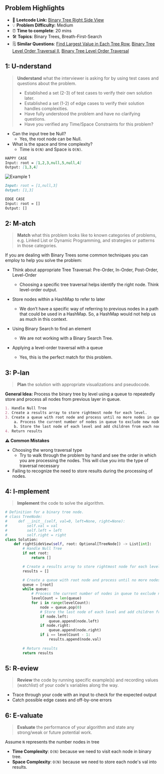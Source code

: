 ## Problem Highlights

* 🔗 **Leetcode Link:** [Binary Tree Right Side View](https://leetcode.com/problems/binary-tree-right-side-view/) 
* 💡 **Problem Difficulty:** Medium
* ⏰ **Time to complete**: 20 mins
* 🛠️ **Topics**: Binary Trees, Breath-First-Search
* 🗒️ **Similar Questions**: [Find Largest Value in Each Tree Row](https://leetcode.com/problems/find-largest-value-in-each-tree-row/), [Binary Tree Level Order Traversal II](https://leetcode.com/problems/binary-tree-level-order-traversal-ii/), [Binary Tree Level Order Traversal](https://leetcode.com/problems/binary-tree-level-order-traversal/) 
    
## 1: U-nderstand
 
> **Understand** what the interviewer is asking for by using test cases and questions about the problem.
> 
> - Established a set (2-3) of test cases to verify their own solution later.
> - Established a set (1-2) of edge cases to verify their solution handles complexities.
> - Have fully understood the problem and have no clarifying questions.
> - Have you verified any Time/Space Constraints for this problem?

- Can the input tree be Null?
  - Yes, the root node can be Null.
- What is the space and time complexity?
    - Time is `O(N)` and Space is `O(N)`.
```markdown
HAPPY CASE
Input: root = [1,2,3,null,5,null,4]
Output: [1,3,4]
```
![Example 1 ](https://assets.leetcode.com/uploads/2021/02/14/tree.jpg)
```markdown
Input: root = [1,null,3]
Output: [1,3]

EDGE CASE 
Input: root = []
Output: []
```   
    
## 2: M-atch

> **Match** what this problem looks like to known categories of problems, e.g. Linked List or Dynamic Programming, and strategies or patterns in those categories.

If you are dealing with Binary Trees some common techniques you can employ to help you solve the problem:

- Think about appropriate Tree Traversal: Pre-Order, In-Order, Post-Order, Level-Order
    - Choosing a specific tree traversal helps identify the right node. Think level-order output.
    
- Store nodes within a HashMap to refer to later
    - We don’t have a specific way of referring to previous nodes in a path that could be used in a HashMap. So, a HashMap would not help us as much in this context.

- Using Binary Search to find an element
    - We are not working with a Binary Search Tree. 

- Applying a level-order traversal with a queue
    - Yes, this is the perfect match for this problem.

## 3: P-lan

> **Plan** the solution with appropriate visualizations and pseudocode.

**General Idea:** Process the binary tree by level using a queue to repeatedly store and process all nodes from previous layer in queue. 

```markdown
1. Handle Null Tree
2. Create a results array to store rightmost node for each level.
3. Create a queue with root node and process until no more nodes in queue
    a. Process the current number of nodes in queue to exclude new nodes added to queue. 
    b. Store the last node of each level and add children from each node to queue, to be processed in next level.  
4. Return results
```

**⚠️ Common Mistakes**
- Choosing the wrong traversal type
    - Try to walk through the problem by hand and see the order in which you are processing the nodes. This will clue you into the type of traversal necessary
- Failing to recognize the need to store results during the processing of nodes.
## 4: I-mplement

> **Implement** the code to solve the algorithm.

```python
# Definition for a binary tree node.
# class TreeNode:
#     def __init__(self, val=0, left=None, right=None):
#         self.val = val
#         self.left = left
#         self.right = right
class Solution:
    def rightSideView(self, root: Optional[TreeNode]) -> List[int]:
        # Handle Null Tree
        if not root:
            return []

        # Create a results array to store rightmost node for each level.
        results = []

        # Create a queue with root node and process until no more nodes in queue
        queue = [root]
        while queue:
            # Process the current number of nodes in queue to exclude new nodes added to queue. 
            levelCount = len(queue)
            for i in range(levelCount):
                node = queue.pop(0)
                # Store the last node of each level and add children from each node to queue, to be processed in next level.  
                if node.left:
                    queue.append(node.left)
                if node.right:
                    queue.append(node.right)
                if i == levelCount - 1:
                    results.append(node.val)
        
        # Return results
        return results
```

## 5: R-eview

> **Review** the code by running specific example(s) and recording values (watchlist) of your code's variables along the way.

- Trace through your code with an input to check for the expected output
- Catch possible edge cases and off-by-one errors

## 6: E-valuate

> **Evaluate** the performance of your algorithm and state any strong/weak or future potential work.

Assume `N` represents the number nodes in tree
    
* **Time Complexity**: `O(N)` because we need to visit each node in binary tree.
* **Space Complexity**: `O(N)` because we need to store each node's val into results.
  